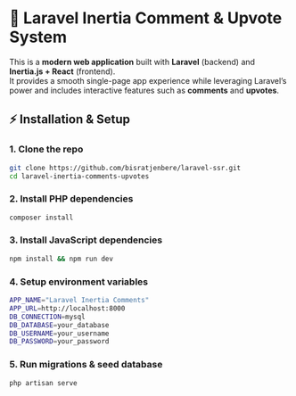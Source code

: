 # 💬 Laravel Inertia Comment & Upvote System

This is a **modern web application** built with **Laravel** (backend) and **Inertia.js + React** (frontend).  
It provides a smooth single-page app experience while leveraging Laravel’s power and includes interactive features such as **comments** and **upvotes**.

## ⚡ Installation & Setup

### 1. **Clone the repo**
   ```bash
   git clone https://github.com/bisratjenbere/laravel-ssr.git
   cd laravel-inertia-comments-upvotes
   ```
### 2. Install PHP dependencies

```bash
composer install
```
### 3. Install JavaScript dependencies
```bash
npm install && npm run dev
```
### 4. Setup environment variables
```bash
APP_NAME="Laravel Inertia Comments"
APP_URL=http://localhost:8000
DB_CONNECTION=mysql
DB_DATABASE=your_database
DB_USERNAME=your_username
DB_PASSWORD=your_password
```
### 5. Run migrations & seed database
```bash
php artisan serve

```
